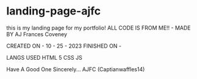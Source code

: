 # landing-page-ajfc
this is my landing page for my portfolio! ALL CODE IS FROM ME!! - MADE BY AJ Frances Coveney

CREATED ON - 10 - 25 - 2023
FINISHED ON - 

LANGS USED
  HTML 5
  CSS
  JS

Have A Good One
    Sincerely...
        AJFC (Captianwaffles14)
